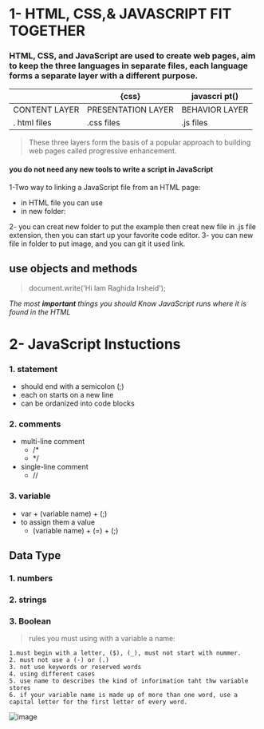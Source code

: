 # 1- HTML, CSS,& JAVASCRIPT FIT TOGETHER

### HTML, CSS, and JavaScript are used to create web pages, aim to keep the three languages in separate files, each language forms a separate layer with a different purpose.


| <html>        |  {css}             |  javascri pt() |
|---------------|--------------------|----------------|
| CONTENT LAYER | PRESENTATION LAYER | BEHAVIOR LAYER |
| . html files  | .css files         | .js files      |

>These three layers form the basis of a popular approach to building web pages called progressive enhancement.


#### you do not need any new tools to write a script in JavaScript
1-Two way to linking a JavaScript file from an HTML page: 
- in HTML file you can use <script>...</script>
- in new folder: <script src=" the link ">...</script>

2- you can creat new folder to put the example then creat new file in .js file extension, then you can start
up your favorite code editor.
3- you can new file in folder to put image, and you can git it used link.

## **use objects and methods**

>document.write('Hi Iam Raghida Irsheid');


*The most **important** things you should Know JavaScript runs where it is found in the HTML*



# 2- JavaScript Instuctions

### 1. statement
* should end with a semicolon (;)
* each on starts on a new line 
* can be ordanized into code blocks

### 2. comments
* multi-line comment 
  * /*
  * */
* single-line comment
  * //

### 3. variable 
* var + (variable name) + (;)
* to assign them a value
  * (variable name) + (=) + (;)



## Data Type
### 1. numbers
### 2. strings
### 3. Boolean
  

>rules you must using with a variable a name:
  ```
  1.must begin with a letter, ($), (_), must not start with nummer.
  2. must not use a (-) or (.)
  3. not use keywords or reserved words 
  4. using different cases
  5. use name to describes the kind of inforimation taht thw variable stores
  6. if your variable name is made up of more than one word, use a capital letter for the first letter of every word.
  ```

![image](https://miro.medium.com/max/3840/0*FfWF8PjBXoj6eWMN.jpg)


